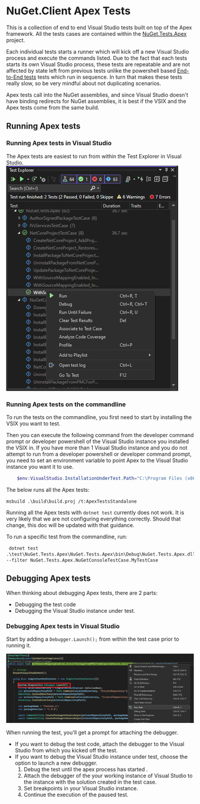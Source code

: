 # NuGet.Client Apex Tests

This is a collection of end to end Visual Studio tests built on top of the Apex framework.
All the tests cases are contained within the [NuGet.Tests.Apex](../NuGet.Tests.Apex/NuGet.Tests.Apex.csproj) project. 

Each individual tests starts a runner which will kick off a new Visual Studio process and execute the commands listed.
Due to the fact that each tests starts its own Visual Studio process, these tests are repeatable and are not affected by state left from previous tests unlike the powershell based [End-to-End tests](../../scripts/e2etests/README.md) tests which run in sequence.
In turn that makes these tests really slow, so be very mindful about not duplicating scenarios.

Apex tests call into the NuGet assemblies, and since Visual Studio doesn't have binding redirects for NuGet assemblies, it is best if the VSIX and the Apex tests come from the same build.

## Running Apex tests

### Running Apex tests in Visual Studio

The Apex tests are easiest to run from within the Test Explorer in Visual Studio.
![Running Apex tests](./running-apex-test.png)

### Running Apex tests on the commandline

To run the tests on the commandline, you first need to start by installing the VSIX you want to test.

Then you can execute the following command from the developer command prompt or developer powershell of the Visual Studio instance you installed the VSIX in.
If you have more than 1 Visual Studio instance and you do not attempt to run from a developer powershell or developer command prompt, you need to set an environment variable to point Apex to the Visual Studio instance you want it to use.

```powershell
    $env:VisualStudio.InstallationUnderTest.Path="C:\Program Files (x86)\Microsoft Visual Studio\2022\Preview"
```

The below runs all the Apex tests:

```cli
msbuild .\build\build.proj /t:ApexTestsStandalone
```

Running all the Apex tests with `dotnet test` currently does not work.
It is very likely that we are not configuring everything correctly. Should that change, this doc will be updated with that guidance.

To run a specific test from the commandline, run:

```cli
 dotnet test .\test\NuGet.Tests.Apex\NuGet.Tests.Apex\bin\Debug\NuGet.Tests.Apex.dll --filter NuGet.Tests.Apex.NuGetConsoleTestCase.MyTestCase
 ```

## Debugging Apex tests

When thinking about debugging Apex tests, there are 2 parts:

- Debugging the test code
- Debugging the Visual Studio instance under test.

### Debugging Apex tests in Visual Studio

Start by adding a `Debugger.Launch();` from within the test case prior to running it.

![Debugging Apex tests](./debugging-apex-test.png)

When running the test, you'll get a prompt for attaching the debugger.

- If you want to debug the test code, attach the debugger to the Visual Studio from which you kicked off the test.
- If you want to debug the Visual Studio instance under test, choose the option to launch a new debugger.
    1. Debug the test until the apex process has started .
    1. Attach the debugger of the your working instance of Visual Studio to the instance with the solution created in the test case.
    1. Set breakpoints in your Visual Studio instance.
    1. Continue the execution of the paused test.
